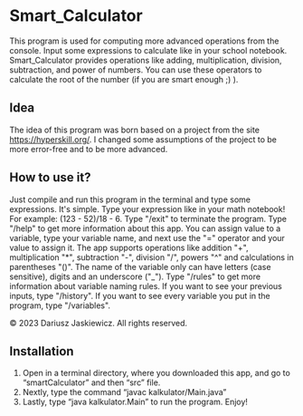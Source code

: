 # Smart_Calculator
This program is used for computing more advanced operations from the console. Input some expressions to calculate like in your school notebook. Smart_Calculator provides operations like adding, multiplication, division, subtraction, and power of numbers. You can use these operators to calculate the root of the number (if you are smart enough ;) ). 

## Idea
The idea of this program was born based on a project from the site https://hyperskill.org/. I changed some assumptions of the project to be more error-free and to be more advanced.

## How to use it?
Just compile and run this program in the terminal and type some expressions. It's simple. Type your expression like in your math notebook! For example: (123 - 52)/18 - 6. Type "/exit" to terminate the program. Type "/help" to get more information about this app. You can assign value to a variable, type your variable name, and next use the "=" operator and your value to assign it. The app supports operations like addition "+", multiplication "*", subtraction "-", division "/", powers "^" and calculations in parentheses "()". The name of the variable only can have letters (case sensitive), digits and an underscore ("_"). Type "/rules" to get more information about variable naming rules. If you want to see your previous inputs, type "/history". If you want to see every variable you put in the program, type "/variables".

© 2023 Dariusz Jaskiewicz. All rights reserved.

## Installation
1. Open in a terminal directory, where you downloaded this app, and go to “smartCalculator” and then “src” file.
2. Nextly, type the command “javac kalkulator/Main.java”
3. Lastly, type “java kalkulator.Main” to run the program. Enjoy!
